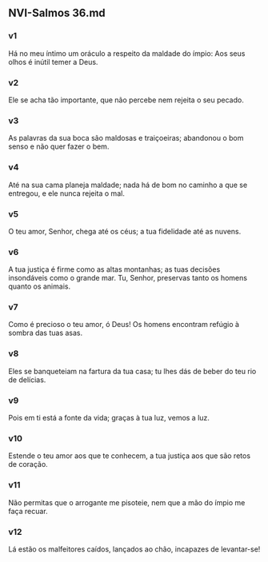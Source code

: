 ## NVI-Salmos 36.md
### v1
 Há no meu íntimo um oráculo a respeito da maldade do ímpio: Aos seus olhos é inútil temer a Deus.
### v2
 Ele se acha tão importante, que não percebe nem rejeita o seu pecado.
### v3
 As palavras da sua boca são maldosas e traiçoeiras; abandonou o bom senso e não quer fazer o bem.
### v4
 Até na sua cama planeja maldade; nada há de bom no caminho a que se entregou, e ele nunca rejeita o mal.
### v5
 O teu amor, Senhor, chega até os céus; a tua fidelidade até as nuvens.
### v6
 A tua justiça é firme como as altas montanhas; as tuas decisões insondáveis como o grande mar. Tu, Senhor, preservas tanto os homens quanto os animais.
### v7
 Como é precioso o teu amor, ó Deus! Os homens encontram refúgio à sombra das tuas asas.
### v8
 Eles se banqueteiam na fartura da tua casa; tu lhes dás de beber do teu rio de delícias.
### v9
 Pois em ti está a fonte da vida; graças à tua luz, vemos a luz.
### v10
 Estende o teu amor aos que te conhecem, a tua justiça aos que são retos de coração.
### v11
 Não permitas que o arrogante me pisoteie, nem que a mão do ímpio me faça recuar.
### v12
 Lá estão os malfeitores caídos, lançados ao chão, incapazes de levantar-se!
